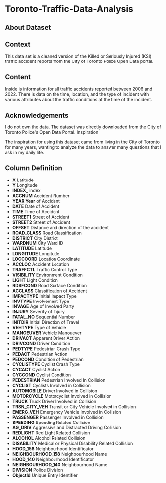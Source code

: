 # Toronto-Traffic-Data-Analysis
## About Dataset
## Context

This data set is a cleaned version of the Killed or Seriously Injured (KSI) traffic accident reports from the City of Toronto Police Open Data portal.
## Content

Inside is information for all traffic accidents reported between 2006 and 2022. There is data on the time, location, and the type of incident with various attributes about the traffic conditions at the time of the incident.
## Acknowledgements

I do not own the data. The dataset was directly downloaded from the City of Toronto Police's Open Data Portal.
Inspiration

The inspiration for using this dataset came from living in the City of Toronto for many years, wanting to analyze the data to answer many questions that I ask in my daily life.

## Column Definition 
- **X** Latitude
- **Y** Longitude
- **INDEX_** index
- **ACCNUM** Accident Number
- **YEAR Year** of Accident
- **DATE** Date of Accident
- **TIME** Time of Accident
- **STREET1** Street of Accident
- **STREET2** Street of Accident
- **OFFSET** Distance and direction of the accident
- **ROAD_CLASS** Road Classification
- **DISTRICT** City District
- **WARDNUM** City Ward ID
- **LATITUDE** Latitude
- **LONGITUDE** Longitude
- **LOCCOORD** Location Coordinate
- **ACCLOC** Accident Location
- **TRAFFCTL** Traffic Control Type
- **VISIBILITY** Environment Condition
- **LIGHT** Light Condition
- **RDSFCOND** Road Surface Condition
- **ACCLASS** Classification of Accident
- **IMPACTYPE** Initial Impact Type
- **INVTYPE** Involvement Type
- **INVAGE** Age of Involved Party
- **INJURY** Severity of Injury
- **FATAL_NO** Sequential Number
- **INITDIR** Initial Direction of Travel
- **VEHTYPE** Type of Vehicle
- **MANOEUVER** Vehicle Manouever
- **DRIVACT** Apparent Driver Action
- **DRIVCOND** Driver Condition
- **PEDTYPE** Pedestrian Crash Type
- **PEDACT** Pedestrian Action
- **PEDCOND** Condition of Pedestrian
- **CYCLISTYPE** Cyclist Crash Type
- **CYCACT** Cyclist Action
- **CYCCOND** Cyclist Condition
- **PEDESTRIAN** Pedestrian Involved In Collision
- **CYCLIST** Cyclists Involved in Collision
- **AUTOMOBILE** Driver Involved in Collision
- **MOTORCYCLE** Motorcyclist Involved in Collision
- **TRUCK** Truck Driver Involved in Collision
- **TRSN_CITY_VEH** Transit or City Vehicle Involved in Collision
- **EMERG_VEH** Emergency Vehicle Involved in Collision
- **PASSENGER** Passenger Involved in Collision
- **SPEEDING** Speeding Related Collision
- **AG_DRIV** Aggressive and Distracted Driving Collision
- **REDLIGHT** Red Light Related Collision
- **ALCOHOL** Alcohol Related Collision
- **DISABILITY** Medical or Physical Disability Related Collision
- **HOOD_158** Neighbourhood Identificator
- **NEIGHBOURHOOD_158** Neighbourhood Name
- **HOOD_140** Neighbourhood Identificator
- **NEIGHBOURHOOD_140** Neighbourhood Name
- **DIVISION** Police Division
- **ObjectId** Unique Entry Identifier
